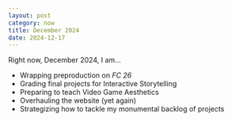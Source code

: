 ```yaml
---
layout: post
category: now
title: December 2024
date: 2024-12-17
---
```


Right now, December 2024, I am...

* Wrapping preproduction on *FC 26*
* Grading final projects for Interactive Storytelling
* Preparing to teach Video Game Aesthetics
* Overhauling the website (yet again)
* Strategizing how to tackle my monumental backlog of projects
